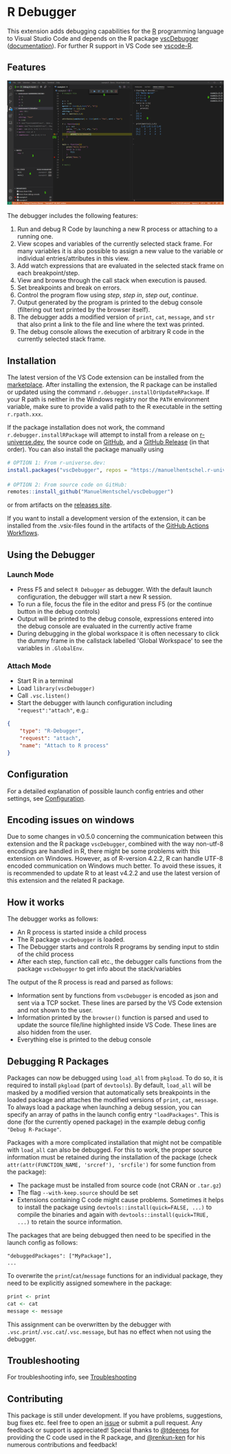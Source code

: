# R Debugger

This extension adds debugging capabilities for the
[R](https://www.r-project.org/)
programming language to Visual Studio Code
and depends on the R package [vscDebugger](https://github.com/ManuelHentschel/vscDebugger)
([documentation](https://manuelhentschel.github.io/vscDebugger/)).
For further R support in VS Code see [vscode-R](https://github.com/Ikuyadeu/vscode-R).

## Features

![features.png](images/features.png)

The debugger includes the following features:
1. Run and debug R Code by launching a new R process or attaching to a running one.
2. View scopes and variables of the currently selected stack frame.
For many variables it is also possible to assign a new value to the variable or individual entries/attributes in this view.
3. Add watch expressions that are evaluated in the selected stack frame on each breakpoint/step.
4. View and browse through the call stack when execution is paused.
5. Set breakpoints and break on errors.
6. Control the program flow using *step*, *step in*, *step out*, *continue*.
7. Output generated by the program is printed to the debug console (filtering out text printed by the browser itself).
8. The debugger adds a modified version of `print`, `cat`, `message`, and `str` that also print a link to the file and line where the text was printed.
9. The debug console allows the execution of arbitrary R code in the currently selected stack frame.


## Installation
The latest version of the VS Code extension can be installed from the
[marketplace](https://marketplace.visualstudio.com/items?itemName=RDebugger.r-debugger).
After installing the extension, the R package can be installed or updated using the command 
`r.debugger.installOrUpdateRPackage`.
If your R path is neither in the Windows registry nor the `PATH` environment variable, make sure to provide a valid path to the R executable in the setting `r.rpath.xxx`.

If the package installation does not work,
the command `r.debugger.installRPackage` will attempt to install from 
a release on [r-universe.dev](https://manuelhentschel.r-universe.dev),
the source code on [GitHub](https://GitHub.com/ManuelHentschel/vscDebugger),
and a [GitHub Release](https://github.com/ManuelHentschel/VSCode-R-Debugger/releases)
(in that order).
You can also install the package manually using
```r
# OPTION 1: From r-universe.dev:
install.packages("vscDebugger", repos = "https://manuelhentschel.r-universe.dev")

# OPTION 2: From source code on GitHub:
remotes::install_github("ManuelHentschel/vscDebugger")
```
or from artifacts on the
[releases site](https://github.com/ManuelHentschel/VSCode-R-Debugger/releases).


If you want to install a development version of the extension,
it can be installed from the .vsix-files found in the artifacts of the
[GitHub Actions Workflows](https://github.com/ManuelHentschel/VSCode-R-Debugger/actions?query=workflow%3Amain).

## Using the Debugger
### Launch Mode
* Press F5 and select `R Debugger` as debugger. With the default launch configuration, the debugger will start a new R session.
* To run a file, focus the file in the editor and press F5 (or the continue button in the debug controls)
* Output will be printed to the debug console,
expressions entered into the debug console are evaluated in the currently active frame
* During debugging in the global workspace it is often necessary to click the dummy frame
in the callstack labelled 'Global Workspace' to see the variables in `.GlobalEnv`.

### Attach Mode
* Start R in a terminal
* Load `library(vscDebugger)`
* Call `.vsc.listen()`
* Start the debugger with launch configuration including `"request":"attach"`, e.g.:
``` json
{
    "type": "R-Debugger",
    "request": "attach",
    "name": "Attach to R process"
}
```

## Configuration
For a detailed explanation of possible launch config entries and other settings, see
[Configuration](https://manuelhentschel.github.io/vscDebugger/articles/configuration.html).

## Encoding issues on windows
Due to some changes in v0.5.0 concerning the communication between this extension and the R package `vscDebugger`,
combined with the way non-utf-8 encodings are handled in R,
there might be some problems with this extension on Windows.
However, as of R-version 4.2.2, R can handle UTF-8 encoded communication on Windows much better.
To avoid these issues, it is recommended to update R to at least v4.2.2 and use the latest version of this extension and the related R package.

## How it works
The debugger works as follows:

* An R process is started inside a child process
* The R package `vscDebugger` is loaded.
* The Debugger starts and controls R programs by sending input to stdin of the child process
* After each step, function call etc., the debugger calls functions from the package `vscDebugger` to get info about the stack/variables

The output of the R process is read and parsed as follows:

* Information sent by functions from `vscDebugger` is encoded as json and sent via a TCP socket.
These lines are parsed by the VS Code extension and not shown to the user.
* Information printed by the `browser()` function is parsed and used to update the source file/line highlighted inside VS Code.
These lines are also hidden from the user.
* Everything else is printed to the debug console


## Debugging R Packages
Packages can now be debugged using `load_all` from `pkgload`.
To do so, it is required to install `pkgload` (part of `devtools`).
By default, `load_all` will be masked by a modified version that automatically sets breakpoints
in the loaded package and attaches the modified versions of `print`, `cat`, `message`.
To always load a package when launching a debug session, you can specify an array of paths in the launch config entry `"loadPackages"`.
This is done (for the currently opened package) in the example debug config `"Debug R-Package"`.


Packages with a more complicated installation that might not be compatible with `load_all` can also be debugged.
For this to work, the proper source information must be retained during the installation of the package
(check `attr(attr(FUNCTION_NAME, 'srcref'), 'srcfile')` for some function from the package):

* The package must be installed from source code (not CRAN or `.tar.gz`)
* The flag `--with-keep.source` should be set
* Extensions containing C code might cause problems.
Sometimes it helps to install the package using
`devtools::install(quick=FALSE, ...)`
to compile the binaries and again with
`devtools::install(quick=TRUE, ...)`
to retain the source information.

The packages that are being debugged then need to be specified in the launch config as follows:
```jsonc
"debuggedPackages": ["MyPackage"],
...
```

To overwrite the `print`/`cat`/`message` functions for an individual package,
they need to be explicitly assigned somewhere in the package:
``` r
print <- print
cat <- cat
message <- message
```
This assignment can be overwritten by the debugger with
`.vsc.print`/`.vsc.cat`/`.vsc.message`, but has no effect when not using the debugger.

## Troubleshooting
For troubleshooting info, see [Troubleshooting](https://manuelhentschel.github.io/vscDebugger/articles/troubleshooting.html)

## Contributing
This package is still under development.
If you have problems, suggestions, bug fixes etc. feel free to open an
[issue](https://github.com/ManuelHentschel/VSCode-R-Debugger/issues)
or submit a pull request.
Any feedback or support is appreciated!
Special thanks to
[@tdeenes](https://github.com/tdeenes)
for providing the C code used in the R package, and
[@renkun-ken](https://github.com/renkun-ken)
for his numerous contributions and feedback!
